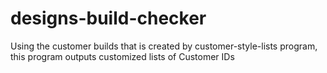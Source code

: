 # designs-build-checker
Using the customer builds that is created by customer-style-lists program, this program outputs customized lists of Customer IDs
